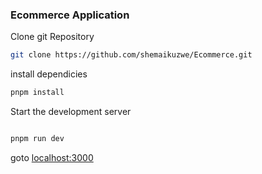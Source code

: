### Ecommerce Application

Clone git Repository

```bash
git clone https://github.com/shemaikuzwe/Ecommerce.git
```

install dependicies

```bash
pnpm install
```

Start the development server

```bash

pnpm run dev
```

goto [localhost:3000](http://localhost:3000)
